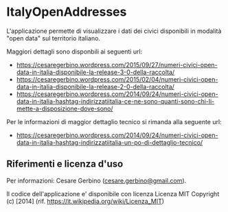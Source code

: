 # ItalyOpenAddresses

L'applicazione permette di visualizzare i dati dei civici disponibili in modalità "open data" sul territorio italiano.

Maggiori dettagli sono disponbili ai seguenti url:

* https://cesaregerbino.wordpress.com/2015/09/27/numeri-civici-open-data-in-italia-disponibile-la-release-3-0-della-raccolta/
* https://cesaregerbino.wordpress.com/2015/02/04/numeri-civici-open-data-in-italia-disponibile-la-release-2-0-della-raccolta/
* https://cesaregerbino.wordpress.com/2014/09/24/numeri-civici-open-data-in-italia-hashtag-indirizzatiitalia-ce-ne-sono-quanti-sono-chi-li-mette-a-disposizione-dove-sono/

Per le informazioni di maggior dettaglio tecnico si rimanda alla seguente url:

* https://cesaregerbino.wordpress.com/2014/09/24/numeri-civici-open-data-in-italia-hashtag-indirizzatiitalia-un-po-di-dettaglio-tecnico/

## Riferimenti e licenza d'uso

Per informazioni: Cesare Gerbino (cesare.gerbino@gmail.com).

Il codice dell'applicazione e' disponibile con licenza Licenza MIT Copyright (c) [2014] (rif. https://it.wikipedia.org/wiki/Licenza_MIT)

